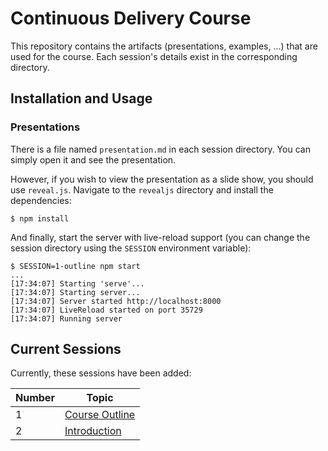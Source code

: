 # Continuous Delivery Course
This repository contains the artifacts (presentations, examples, ...) that are used for the course. Each session's details exist in the corresponding directory.

## Installation and Usage

### Presentations
There is a file named `presentation.md` in each session directory. You can simply open it and see the presentation.

However, if you wish to view the presentation as a slide show, you should use `reveal.js`. Navigate to the `revealjs` directory and install the dependencies:

```console
$ npm install
```

And finally, start the server with live-reload support (you can change the session directory using the `SESSION` environment variable):

```console
$ SESSION=1-outline npm start
...
[17:34:07] Starting 'serve'...
[17:34:07] Starting server...
[17:34:07] Server started http://localhost:8000
[17:34:07] LiveReload started on port 35729
[17:34:07] Running server
```

## Current Sessions
Currently, these sessions have been added:

| Number | Topic |
| ------ | ----- |
|   1    | [Course Outline](1-outline) |
|   2    | [Introduction](2-introduction) |
